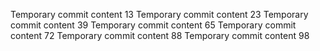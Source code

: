 Temporary commit content 13
Temporary commit content 23
Temporary commit content 39
Temporary commit content 65
Temporary commit content 72
Temporary commit content 88
Temporary commit content 98
